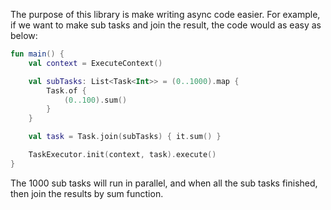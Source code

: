 The purpose of this library is make writing async code easier.
For example, if we want to make sub tasks and join the result, the code would as easy as below:
```kotlin
fun main() {
    val context = ExecuteContext()

    val subTasks: List<Task<Int>> = (0..1000).map {
        Task.of {
            (0..100).sum()
        }
    }

    val task = Task.join(subTasks) { it.sum() }

    TaskExecutor.init(context, task).execute()
}
```
The 1000 sub tasks will run in parallel, and when all the sub tasks finished, then join the results by sum function.